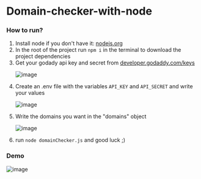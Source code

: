# Domain-checker-with-node


<h3>How to run?</h3>
<ol>
  <li>Install node if you don't have it: <a href="https://nodejs.org/">nodejs.org</a> </li>
  <li>In the root of the project run <code>npm i</code> in the terminal to download the project dependencies</li>
  <li>Get your godady api key and secret from <a href="https://developer.godaddy.com/keys">developer.godaddy.com/keys</a></li>
  
 ![image](https://user-images.githubusercontent.com/53026536/211259370-126dffc5-57ef-47bd-a643-ea01871128f4.png)

  <li>Create an .env file with the variables <code>API_KEY</code> and <code>API_SECRET</code> and write your values</li>
  
  ![image](https://user-images.githubusercontent.com/53026536/211259123-dcee8f49-8b93-4b12-9bcc-732be9415a48.png)

  <li>Write the domains you want in the "domains" object</li>
 
 ![image](https://user-images.githubusercontent.com/53026536/211258832-8a502b61-f22a-4fc2-af78-8ca107a2fce1.png)

  <li>run <code>node domainChecker.js</code> and good luck ;)</li>
</ol>

<h3>Demo</h3>

![image](https://user-images.githubusercontent.com/53026536/211702155-b9c8f568-ee66-402a-9168-822f729679ad.png)
